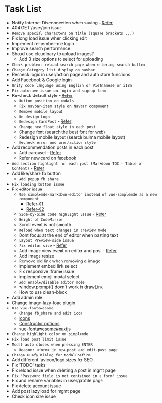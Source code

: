 # Task List

- Notify Internet Disconnection when saving - [Refer](https://nuxtjs.org/api/$nuxt)
- 404 GET /user/join issue
- `Remove special characters on title (square brackets ...)`
- Fix long load issue when clicking edit
- Implement remember-me login
- Improve search performance
- Shoud use cloudinary to upload images?
  - Add 3 size options to select for uploading
- `Check problem: reload search page when entering search button`
- `Change Category list display on navbar`
- Recheck logic in user/action page and auth store functions
- Add Facebook & Google login
- `Unify code language using English or Vietnamese or i18n`
- `Fix autosave issue on login and signup form`
- Re-check default style - [Refer](https://dev.to/overscoremedia/use-bulma-and-fontawesome-5-with-nuxt-js-11le)
  - `Button position on modals`
  - `Fix navbar-item style on Navbar component`
  - `Remove mobile layout`
  - `Re-design Logo`
  - `Redesign CardPost` - [Refer](https://www.hackster.io/)
  - `Change new float style in each post`
  - Change font (search the best font for web)
  - Redesign mobile layout (search bulma mobile layout)
  - `Recheck error and user/action style`
- Add recommendation posts in each post
  - Add carousel - [Refer](https://buefy.org/documentation/carousel/)
  - Refer new card on facebook
- `Add section highlight for each post (Markdown TOC - Table of Content)` - [Refer](https://www.jqueryscript.net/blog/best-table-contents-plugins.html)
- Add like/share fb button
  - `Add popup fb share`
- `Fix loading button issue`
- Fix editor issue
  - `Use simplemde-markdown-editor instead of vue-simplemde as a new component`
    - [Refer-01](https://github.com/F-loat/vue-simplemde/blob/master/src/index.vue)
    - [Refer-02](https://github.com/ththth0303/laravel-vue-coreui/blob/editor/resources/assets/js/admin/views/markdown/index.vue)
  - `Side-by-Side code highlight issue` - [Refer](https://github.com/sparksuite/simplemde-markdown-editor/blob/master/src/css/simplemde.css)
  - `Height of CodeMirror`
  - Scroll event is not smooth
  - `Reload when text changes in preview mode`
  - Dont focus at the end of editor when pasting text
  - `Layout Preview-side issue`
  - `Fix editor size` - [Refer](https://viblo.asia/posts/aWj53LAGK6m/edit)
  - Add image view event on editor and post - [Refer](https://codemirror.net/doc/manual.html#events)
  - Add image resize
  - Remove old link when removing a image
  - Implement embed link select
  - Fix responsive iframe issue
  - Implement emoji modal select
  - `Add enable/disable editor mode`
  - window.prompt() doen't work in drawLink
  - How to use clean-block
- Add admin role
- Change image-lazy-load plugin
- `Use vue-fontawesome`
  - `Change fb_share and edit icon`
  - [Icons](https://buefy.org/documentation/start/)
  - [Constructor options](https://buefy.org/documentation/constructor-options/)
  - [vue-fontawesome#nuxtjs](https://www.npmjs.com/package/@fortawesome/vue-fontawesome#nuxtjs)
- `Change highlight color on simplemde`
- `Fix load post limit issue`
- `Modal auto closes when pressing ENTER`
  - `Reason: <form> in new-post and edit-post page`
- `Change Buefy Dialog for ModalConfirm`
- Add different favicon/logo sizes for SEO
- Fix 'TODO' tasks
- Fix reload issue when deleting a post in mgmt page
- `Fix 'Password field is not contained in a form' issue`
- Fix and rename variables in user/profile page
- Fix delete account issue
- Add post lazy load for mgmt page
- Check icon size issue